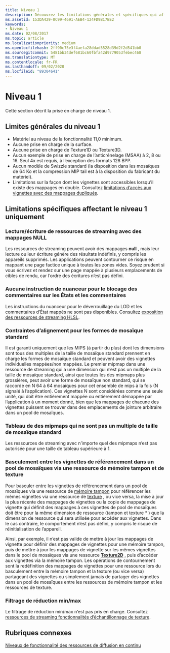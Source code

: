 ```yaml
---
title: Niveau 1
description: Découvrez les limitations générales et spécifiques qui affectent la prise en charge de niveau 1 pour les fonctionnalités de ressources de streaming dans Direct3D.
ms.assetid: 153DA429-0C99-4691-AEB4-124FD9B17BE2
keywords:
- Niveau 1
ms.date: 02/08/2017
ms.topic: article
ms.localizationpriority: medium
ms.openlocfilehash: 2ff90c75e3f4aefa28ddad5528d39d2f2d541bb0
ms.sourcegitcommit: 5481bb34def681bc60fbfa42d9779053febec468
ms.translationtype: MT
ms.contentlocale: fr-FR
ms.lasthandoff: 09/02/2020
ms.locfileid: "89304641"
---
```

# <a name="tier-1"></a>Niveau 1


Cette section décrit la prise en charge de niveau 1.

## <a name="span-idtier_1_general_limitationsspanspan-idtier_1_general_limitationsspanspan-idtier_1_general_limitationsspantier-1-general-limitations"></a><span id="Tier_1_general_limitations"></span><span id="tier_1_general_limitations"></span><span id="TIER_1_GENERAL_LIMITATIONS"></span>Limites générales du niveau 1


-   Matériel au niveau de la fonctionnalité 11,0 minimum.
-   Aucune prise en charge de la surface.
-   Aucune prise en charge de Texture1D ou Texture3D.
-   Aucun exemple de prise en charge de l’anticrénelage (MSAA) à 2, 8 ou 16. Seul 4x est requis, à l’exception des formats 128 BPP.
-   Aucun modèle de Swizzle standard (la disposition dans les mosaïques de 64 Ko et la compression MIP tail est à la disposition du fabricant du matériel).
-   Limitations sur la façon dont les vignettes sont accessibles lorsqu’il existe des mappages en double. Consultez [limitations d’accès aux vignettes avec des mappages dupliqués](tile-access-limitations-with-duplicate-mappings.md).

## <a name="span-idspecific_limitations_affecting_tier_1_onlyspanspan-idspecific_limitations_affecting_tier_1_onlyspanspan-idspecific_limitations_affecting_tier_1_onlyspanspecific-limitations-affecting-tier-1-only"></a><span id="Specific_limitations_affecting_tier_1_only"></span><span id="specific_limitations_affecting_tier_1_only"></span><span id="SPECIFIC_LIMITATIONS_AFFECTING_TIER_1_ONLY"></span>Limitations spécifiques affectant le niveau 1 uniquement


### <a name="span-idreading_writing_to_streaming_resources_that_have_null_mappingsspanspan-idreading_writing_to_streaming_resources_that_have_null_mappingsspanspan-idreading_writing_to_streaming_resources_that_have_null_mappingsspanreadingwriting-to-streaming-resources-that-have-null-mappings"></a><span id="Reading_writing_to_streaming_resources_that_have_NULL_mappings"></span><span id="reading_writing_to_streaming_resources_that_have_null_mappings"></span><span id="READING_WRITING_TO_STREAMING_RESOURCES_THAT_HAVE_NULL_MAPPINGS"></span>Lecture/écriture de ressources de streaming avec des mappages NULL

Les ressources de streaming peuvent avoir des mappages **null** , mais leur lecture ou leur écriture génère des résultats indéfinis, y compris les appareils supprimés. Les applications peuvent contourner ce risque en mappant une page factice unique à toutes les zones vides. Soyez prudent si vous écrivez et rendez sur une page mappée à plusieurs emplacements de cibles de rendu, car l’ordre des écritures n’est pas défini.

### <a name="span-idno_shader_instructions_for_clamping_lod_and_mapped_status_feedbackspanspan-idno_shader_instructions_for_clamping_lod_and_mapped_status_feedbackspanspan-idno_shader_instructions_for_clamping_lod_and_mapped_status_feedbackspanno-shader-instructions-for-clamping-lod-and-mapped-status-feedback"></a><span id="No_shader_instructions_for_clamping_LOD_and_mapped_status_feedback"></span><span id="no_shader_instructions_for_clamping_lod_and_mapped_status_feedback"></span><span id="NO_SHADER_INSTRUCTIONS_FOR_CLAMPING_LOD_AND_MAPPED_STATUS_FEEDBACK"></span>Aucune instruction de nuanceur pour le blocage des commentaires sur les États et les commentaires

Les instructions du nuanceur pour le déverrouillage du LOD et les commentaires d’État mappés ne sont pas disponibles. Consultez [exposition des ressources de streaming HLSL](hlsl-streaming-resources-exposure.md).

### <a name="span-idalignment_constraints_for_standard_tile_shapesspanspan-idalignment_constraints_for_standard_tile_shapesspanspan-idalignment_constraints_for_standard_tile_shapesspanalignment-constraints-for-standard-tile-shapes"></a><span id="Alignment_constraints_for_standard_tile_shapes"></span><span id="alignment_constraints_for_standard_tile_shapes"></span><span id="ALIGNMENT_CONSTRAINTS_FOR_STANDARD_TILE_SHAPES"></span>Contraintes d’alignement pour les formes de mosaïque standard

Il est garanti uniquement que les MIPS (à partir du plus) dont les dimensions sont tous des multiples de la taille de mosaïque standard prennent en charge les formes de mosaïque standard et peuvent avoir des vignettes individuelles mappées/non mappées. Le premier mipmap dans une ressource de streaming qui a une dimension qui n’est pas un multiple de la taille de mosaïque standard, ainsi que toutes les des mipmaps plus grossières, peut avoir une forme de mosaïque non standard, qui se raccorde en N 64 à 64 mosaïques pour cet ensemble de mips à la fois (N signalé à l’application). Ces vignettes N sont considérées comme une seule unité, qui doit être entièrement mappée ou entièrement démappée par l’application à un moment donné, bien que les mappages de chacune des vignettes puissent se trouver dans des emplacements de jointure arbitraire dans un pool de mosaïques.

### <a name="span-idarray_of_mipmaps_that_aren_t_a_multiple_of_standard_tile_sizespanspan-idarray_of_mipmaps_that_aren_t_a_multiple_of_standard_tile_sizespanspan-idarray_of_mipmaps_that_aren_t_a_multiple_of_standard_tile_sizespanarray-of-mipmaps-that-arent-a-multiple-of-standard-tile-size"></a><span id="Array_of_mipmaps_that_aren_t_a_multiple_of_standard_tile_size"></span><span id="array_of_mipmaps_that_aren_t_a_multiple_of_standard_tile_size"></span><span id="ARRAY_OF_MIPMAPS_THAT_AREN_T_A_MULTIPLE_OF_STANDARD_TILE_SIZE"></span>Tableau de des mipmaps qui ne sont pas un multiple de taille de mosaïque standard

Les ressources de streaming avec n’importe quel des mipmaps n’est pas autorisée pour une taille de tableau supérieure à 1.

### <a name="span-idswitching_between_referencing_tiles_in_a_tile_pool_via_a_buffer_and_texture_resourcespanspan-idswitching_between_referencing_tiles_in_a_tile_pool_via_a_buffer_and_texture_resourcespanspan-idswitching_between_referencing_tiles_in_a_tile_pool_via_a_buffer_and_texture_resourcespanswitching-between-referencing-tiles-in-a-tile-pool-via-a-buffer-and-texture-resource"></a><span id="Switching_between_referencing_tiles_in_a_tile_pool_via_a_Buffer_and_Texture_resource"></span><span id="switching_between_referencing_tiles_in_a_tile_pool_via_a_buffer_and_texture_resource"></span><span id="SWITCHING_BETWEEN_REFERENCING_TILES_IN_A_TILE_POOL_VIA_A_BUFFER_AND_TEXTURE_RESOURCE"></span>Basculement entre les vignettes de référencement dans un pool de mosaïques via une ressource de mémoire tampon et de texture

Pour basculer entre les vignettes de référencement dans un pool de mosaïques via une ressource de [mémoire tampon](introduction-to-buffers.md) pour référencer les mêmes vignettes via une ressource de [texture](introduction-to-textures.md) , ou vice versa, la mise à jour la plus récente des mappages de vignettes ou la copie de mappages de vignette qui définit des mappages à ces vignettes de pool de mosaïques doit être pour la même dimension de ressource (tampon et texture \* ) que la dimension de ressource qui sera utilisée pour accéder aux vignettes. Dans le cas contraire, le comportement n’est pas défini, y compris le risque de réinitialisation de l’appareil.

Ainsi, par exemple, il n’est pas valide de mettre à jour les mappages de vignette pour définir des mappages de vignettes pour une mémoire tampon, puis de mettre à jour les mappages de vignette sur les mêmes vignettes dans le pool de mosaïques via une ressource [**Texture2D**](/windows/desktop/direct3dhlsl/sm5-object-texture2d) , puis d’accéder aux vignettes via la mémoire tampon. Les opérations de contournement sont la redéfinition des mappages de vignettes pour une ressource lors du basculement entre la mémoire tampon et la texture (ou vice versa) partageant des vignettes ou simplement jamais de partager des vignettes dans un pool de mosaïques entre les ressources de mémoire tampon et les ressources de texture.

### <a name="span-idmin_max_reduction_filteringspanspan-idmin_max_reduction_filteringspanspan-idmin_max_reduction_filteringspanminmax-reduction-filtering"></a><span id="Min_Max_reduction_filtering"></span><span id="min_max_reduction_filtering"></span><span id="MIN_MAX_REDUCTION_FILTERING"></span>Filtrage de réduction min/max

Le filtrage de réduction min/max n’est pas pris en charge. Consultez [ressources de streaming fonctionnalités d’échantillonnage de texture](streaming-resources-texture-sampling-features.md).

## <a name="span-idrelated-topicsspanrelated-topics"></a><span id="related-topics"></span>Rubriques connexes


[Niveaux de fonctionnalité des ressources de diffusion en continu](streaming-resources-features-tiers.md)

 

 